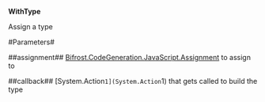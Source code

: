 **WithType**

Assign a type

#Parameters#


##assignment##
[Bifrost.CodeGeneration.JavaScript.Assignment](Bifrost.CodeGeneration.JavaScript.Assignment) to assign to

##callback##
[System.Action`1](System.Action`1) that gets called to build the type
